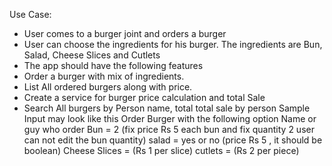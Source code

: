 Use Case:

- User comes to a burger joint and orders a burger
- User can choose the ingredients for his burger. The ingredients are Bun, Salad, Cheese Slices and Cutlets
- The app should have the following features
- Order a burger with mix of ingredients.
- List All ordered burgers along with price.
- Create a service for burger price calculation and total Sale
- Search All burgers by Person name, total total sale by person
  Sample Input may look like this
  Order Burger with the following option
  Name or guy who order
  Bun = 2 (fix price Rs 5 each bun and fix quantity 2 user can not edit the bun quantity)
  salad = yes or no (price Rs 5 , it should be boolean)
  Cheese Slices = (Rs 1 per slice)
  cutlets = (Rs 2 per piece)
